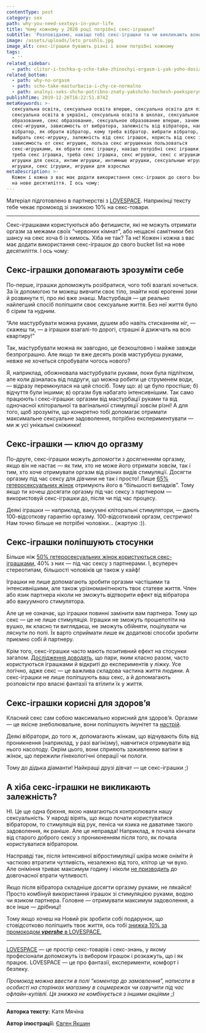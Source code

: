 ```yaml
---
contentType: post
category: sex
path: why-you-need-sextoys-in-your-life
title: Чому кожному у 2020 році потрібні секс-іграшки?
subtitle: 'Розповідаємо, навіщо тобі секс-іграшки та чи викликають вони залежність.'
image: /assets/uploads/leto_proshlo.jpg
image_alt: секс-іграшки бувають різні і вони потрібні кожному
tags:
  - ''
related_sidebar:
  - path: clitor-i-tochka-g-scho-take-zhinochyi-orgasm-i-yak-yoho-dosiahty
related_bottom:
  - path: why-no-orgasm
  - path: scho-take-masturbacia-i-chy-ce-normalno
  - path: analnyi-seks-shcho-potribno-znaty-yakshcho-hochesh-poeksperymentuvaty
publishTime: 2019-12-26T16:22:51.874Z
metaKeywords: >-
  сексуальна освіта, сексуальна освіта вперше, сексуальна освіта для підлітків,
  сексуальна освіта в україні, сексуальна освіта в школах, сексуальное
  образование, секс образование, сексуальное образование вперше, зачем нужны
  секс-игрушки, зависимость от вибратора, залежність від вібратора, навіщо треба
  вібратор, як обрати вібратор, кому треба вібратор. вибрати вібратор, как
  выбрать секс-игрушку, залежність від секс іграшок, користь від секс іграшок,
  зависимость от секс игрушек, польза секс игрушеккак пользоваться
  секс-игрушками, як обрати секс іграшку, навіщо потрібні секс іграшки, мені
  треба секс іграшка, треба секс іграшка, секс игрушки, секс с игрушками,
  игрушки для секса, интим игрушки, интимные игрушки, сексуальные игрушки, бдсм
  игрушки, секс ігрушки, игрушки для взрослых
metaDescription: >-
  Кожен і кожна з вас має додати використання секс-іграшок до свого bucket list
  на нове десятиліття. І ось чому:
---
```

Матеріал підготовлено в партнерстві з [LOVESPACE](https://1sex-shop.com/?utm_campaign=vpershe). Наприкінці тексту тебе чекає промокод зі знижкою 10% на секс-товари.

---

Секс-іграшками користуються або фетишисти, які не можуть отримати оргазм за межами своїх “червоних кімнат”, або нещасні самітники без шансу на секс хоча б із кимось. Хіба не так? Та нє! Кожен і кожна з вас має додати використання секс-іграшок до свого bucket list на нове десятиліття. І ось чому: 

## **Секс-іграшки допомагають зрозуміти себе**

По-перше, іграшки допоможуть розібратися, чого тобі взагалі хочеться. За їх допомогою ти можеш вивчити своє тіло, знайти нові ерогенні зони й розвинути ті, про які вже знаєш. Мастурбація — це реально найлегший спосіб поліпшити своє сексуальне життя. Без неї життя було б сірим та нудним.

“Але мастурбувати можна руками, душем або навіть стисканням ніг, — скажеш ти, — а іграшки взагалі-то дорогі, страшні й дзижчать на всю квартиру!”

Так, мастурбувати можна як завгодно, це безкоштовно і майже завжди безпрограшно. Але якщо ти вже десять років мастурбуєш руками, невже не хочеться спробувати чогось нового? 

Я, наприклад, обожнювала мастурбувати руками, поки була підлітком, але коли дізналась від подруги, що можна робити це струменем води, — відразу перемкнулася на цей спосіб. Тому що: а) це було простіше; б) відчуття були іншими; в) оргазм був набагато інтенсивнішим. Так само працюють і секс-іграшки: оргазми від мастурбації руками та від одночасної кліторальної та вагінальної стимуляції зовсім різні! А для того, щоб зрозуміти, що конкретно тобі допомагає отримати максимальне сексуальне задоволення, потрібно експериментувати — ми ж усі унікальні сніжинки!

## **Секс-іграшки — ключ до оргазму**

По-друге, секс-іграшки можуть допомогти з досягненням оргазму, якщо він не настає — як тим, хто не може його отримати зовсім, так і тим, хто хоче отримувати оргазм від різних видів стимуляції. Досягти оргазму під час сексу для дівчини не так і просто! Лише [65% гетеросексуальних жінок](https://www.ncbi.nlm.nih.gov/pubmed/28213723) отримують його в “більшості випадків”. Тому якщо ти хочеш досягати оргазму під час сексу з партнером — використовуй секс-іграшки до, після чи під час процесу. 

Деякі іграшки — наприклад, вакуумні кліторальні стимулятори, — дають 100-відсоткову гарантію оргазму. 100-відсотковий оргазм, сестричко! Нам точно більше не потрібні чоловіки… (жартую :)).

## **Секс-іграшки поліпшують стосунки**

Більше ніж [50% гетеросексуальних жінок користуються секс-іграшками,](https://www.jsm.jsexmed.org/article/S1743-6095(15)33340-3/fulltext) 40% з них —  під час сексу з партнерами. І, всупереч стереотипам, більшості чоловіків це також у кайф!

Іграшки не лише допомагають зробити оргазми частішими та інтенсивнішими, але також урізноманітнюють твоє статеве життя. Член або язик партнера ніколи не зможуть відтворити ефект від вібратора або вакуумного стимулятора. 

Але це не означає, що іграшки повинні замінити вам партнера. Тому що секс — це не лише стимуляція. Іграшки не зможуть прошепотіти на вушко, як класно ти виглядаєш, не зможуть обійняти, поцілувати чи ляснути по попі. Їх варто сприймати лише як додаткові способи зробити приємно собі й партнеру.

Крім того, секс-іграшки часто мають позитивний ефект на стосунки загалом. [Дослідження доводять](http://www.tandfonline.com/doi/full/10.1080/00224499.2015.1137854), що пари, яким класно разом, часто користуються іграшками й відкриті до експериментів у ліжку. Усе логічно, адже секс — це важлива складова частина життя людини. А секс-іграшки не лише поліпшують ваш секс, а й допомагають розповісти про власні фантазії та втілити їх у життя.

## **Секс-іграшки корисні для здоров’я**

Класний секс сам собою максимально корисний для здоров’я. Оргазми — це якісне знеболювальне, вони поліпшують імунітет та [настрій](https://www.psychologytoday.com/us/blog/all-about-sex/201607/would-more-sex-really-make-you-happier). 

Деякі вібратори, до того ж, допомагають жінкам, що відчувають біль від проникнення (наприклад, у разі вагінізму), навчитися отримувати від нього насолоду. Окрім цього, вони сприяють заживленню вагіни в жінок, що пережили гінекологічні операції чи пологи. 

Тому до дідька діаманти! Найкращі друзі дівчат — це секс-іграшки ;)

## **А хіба секс-іграшки не викликають залежність?**

НІ. Це ще одна брехня, якою намагаються контролювати нашу сексуальність. У народі вірять, що якщо почати користуватися вібратором, то стимуляція від рук, пеніса чи язика не даватиме такого задоволення, як раніше. Але це неправда! Наприклад, я почала кінчати від старого доброго сексу з проникненням після того, як почала користуватися вібратором. 

Насправді так, після інтенсивної вібростимуляції шкіра може оніміти й частково втратити чутливість, незалежно від того, клітор це чи вухо. Але оніміння триває максимум годину і ніколи [не призводить](https://www.bustle.com/p/do-vibrators-affect-your-ability-to-orgasm-how-sex-toys-affect-your-climaxes-long-term-7662166) до довгочасної втрати чутливості. 

Якщо після вібратора складніше досягти оргазму руками, не лякайся! Просто комбінуй використання іграшок зі стимуляцією руками, водою чи язиком партнера. Головне — отримувати максимум задоволення, а все інше — дрібниці!   

Тому якщо хочеш на Новий рік зробити собі подарунок, що стовідсотково поліпшить твоє життя, ось тобі [знижка 10% за промокодом _**vpershe**_ в LOVESPACE.](https://1sex-shop.com/?utm_campaign=vpershe)

- - -

[LOVESPACE](https://1sex-shop.com/?utm_campaign=vpershe) — це простір секс-товарів і секс-знань, у якому професіонали допоможуть із вибором іграшок і розкажуть, що і як працює. LOVESPACE — це про фантазії, експерименти, комфорт і безпеку.

_Промокод можна ввести в полі “коментар до замовлення”, написати в особисті на сторінках магазину в соцмережах чи озвучити під час офлайн-купівлі. Ця знижка не комбінується з іншими акціями ;)_

- - -

**Авторка тексту:** Катя Мячіна

**Автор ілюстрації:** [Євген Якшин](https://www.instagram.com/ev.yakshin/)
